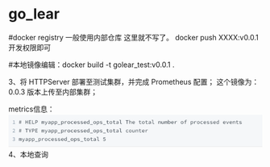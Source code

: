 # go_lear

#docker registry 一般使用内部仓库 这里就不写了。 docker push  XXXX:v0.0.1 开发权限即可

#本地镜像编辑：docker build -t golear_test:v0.0.1 .

3、将 HTTPServer 部署至测试集群，并完成 Prometheus 配置；
这个镜像为：0.0.3 版本上传至内部集群；

metrics信息： ![img.png](img.png)
4、本地查询
